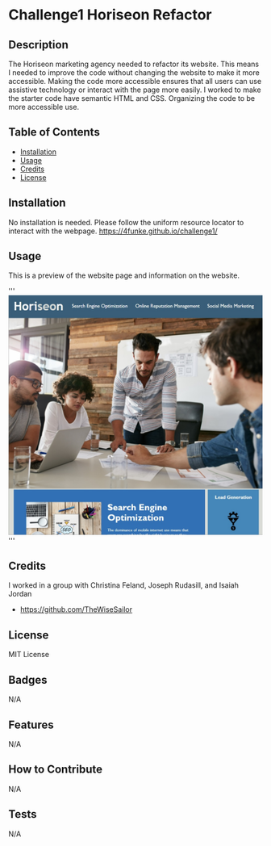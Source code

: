 # Challenge1 Horiseon Refactor

## Description

The Horiseon marketing agency needed to refactor its website. This means I needed to improve the code without changing the website to make it more accessible. Making the code more accessible ensures that all users can use assistive technology or interact with the page more easily. I worked to make the starter code have semantic HTML and CSS. Organizing the code to be more accessible use.

## Table of Contents

- [Installation](#installation)
- [Usage](#usage)
- [Credits](#credits)
- [License](#license)

## Installation

No installation is needed. Please follow the uniform resource locator to interact with the webpage. https://4funke.github.io/challenge1/

## Usage
This is a preview of the website page and information on the website.

'''
 ![alt-text](/images/Website-Image.jpg)
 '''

## Credits

I worked in a group with Christina Feland, Joseph Rudasill, and Isaiah Jordan

- https://github.com/TheWiseSailor

## License

MIT License

## Badges

N/A

## Features

N/A

## How to Contribute

N/A

## Tests

N/A
